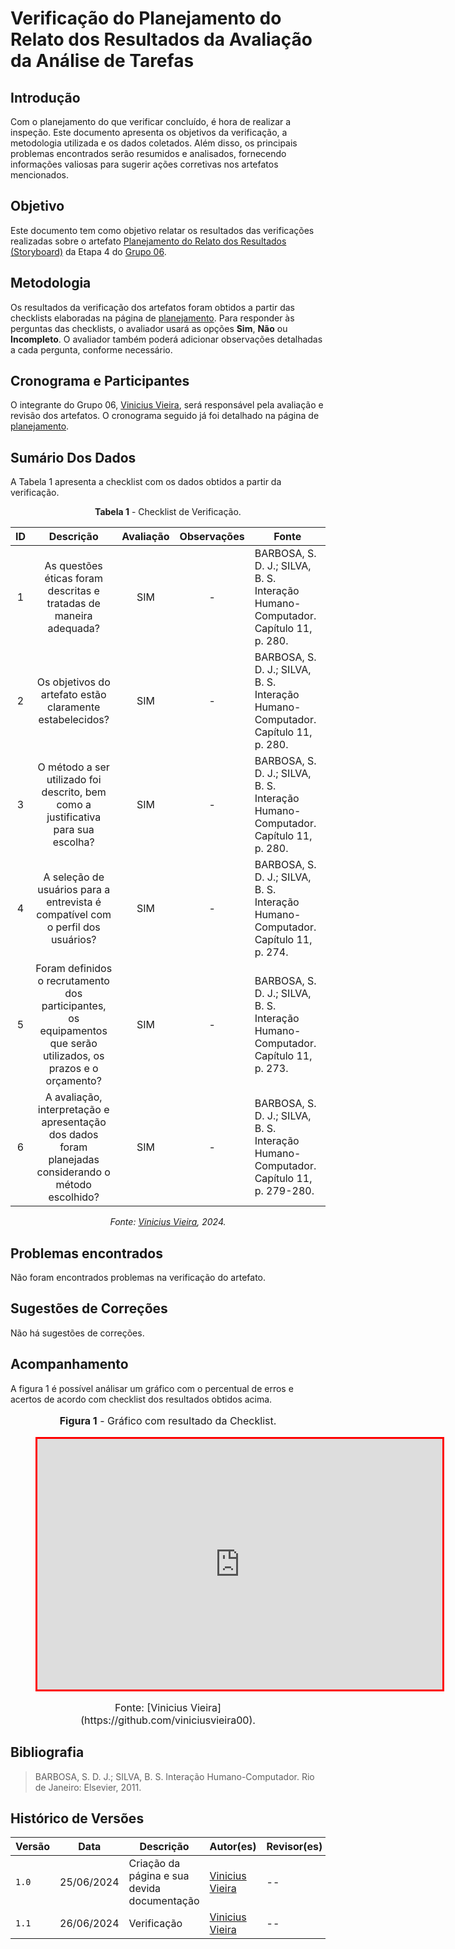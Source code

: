 # Verificação do Planejamento do Relato dos Resultados da Avaliação da Análise de Tarefas

## Introdução

Com o planejamento do que verificar concluído, é hora de realizar a inspeção. Este documento apresenta os objetivos da verificação, a metodologia utilizada e os dados coletados. Além disso, os principais problemas encontrados serão resumidos e analisados, fornecendo informações valiosas para sugerir ações corretivas nos artefatos mencionados.

## Objetivo

Este documento tem como objetivo relatar os resultados das verificações realizadas sobre o artefato [Planejamento do Relato dos Resultados (Storyboard)](https://interacao-humano-computador.github.io/2024.1-DETRANDF/design-avaliacao-desenvolvimento/nivel-1/storyboard-dad/planejamento-relato-resultado-sb/) da Etapa 4 do [Grupo 06](https://interacao-humano-computador.github.io/2024.1-DETRANDF/).

## Metodologia

Os resultados da verificação dos artefatos foram obtidos a partir das checklists elaboradas na página de [planejamento](./planejamento-verificacao-etapa-4). Para responder às perguntas das checklists, o avaliador usará as opções **Sim**, **Não** ou **Incompleto**. O avaliador também poderá adicionar observações detalhadas a cada pergunta, conforme necessário.

## Cronograma e Participantes

O integrante do Grupo 06, [Vinicius Vieira](https://github.com/viniciusvieira00), será responsável pela avaliação e revisão dos artefatos. O cronograma seguido já foi detalhado na página de [planejamento](./planejamento-verificacao-etapa-4).

## Sumário Dos Dados

A Tabela 1 apresenta a checklist com os dados obtidos a partir da verificação.

<center>

**Tabela 1** - Checklist de Verificação.

|  ID   |                                                    Descrição                                                     | Avaliação | Observações | Fonte                                                                                 |
| :---: | :--------------------------------------------------------------------------------------------------------------: | :-------: | :---------: | ------------------------------------------------------------------------------------- |
|   1   |                        As questões éticas foram descritas e tratadas de maneira adequada?                        |    SIM    |      -      | BARBOSA, S. D. J.; SILVA, B. S. Interação Humano-Computador. Capítulo 11, p. 280.     |
|   2   |                             Os objetivos do artefato estão claramente estabelecidos?                             |    SIM    |      -      | BARBOSA, S. D. J.; SILVA, B. S. Interação Humano-Computador. Capítulo 11, p. 280.     |
|   3   |                O método a ser utilizado foi descrito, bem como a justificativa para sua escolha?                 |    SIM    |      -      | BARBOSA, S. D. J.; SILVA, B. S. Interação Humano-Computador. Capítulo 11, p. 280.     |
|   4   |                 A seleção de usuários para a entrevista é compatível com o perfil dos usuários?                  |    SIM    |      -      | BARBOSA, S. D. J.; SILVA, B. S. Interação Humano-Computador. Capítulo 11, p. 274.     |
|   5   | Foram definidos o recrutamento dos participantes, os equipamentos que serão utilizados, os prazos e o orçamento? |    SIM    |      -      | BARBOSA, S. D. J.; SILVA, B. S. Interação Humano-Computador. Capítulo 11, p. 273.     |
|   6   |      A avaliação, interpretação e apresentação dos dados foram planejadas considerando o método escolhido?       |    SIM    |      -      | BARBOSA, S. D. J.; SILVA, B. S. Interação Humano-Computador. Capítulo 11, p. 279-280. |

_Fonte: [Vinicius Vieira](https://github.com/viniciusvieira00), 2024._

</center>

## Problemas encontrados

Não foram encontrados problemas na verificação do artefato.

## Sugestões de Correções

Não há sugestões de correções.

## Acompanhamento

A figura 1 é possível análisar um gráfico com o percentual de erros e acertos de acordo com checklist dos resultados obtidos acima.

<figure markdown>
<font size="3"><p style="text-align: center"><b>Figura 1</b> - Gráfico com resultado da Checklist.</p></font>
<iframe style="border:3px solid red" width="648" height="401" seamless frameborder="0" scrolling="no" src="https://docs.google.com/spreadsheets/d/e/2PACX-1vR9VoUT8bjBrSCNwu2cgBFb8HPhEsMxLxvIrF_C_MwW9FpNomR3oVgD56kJuTa4AZzVijRhh07mIalG/pubchart?oid=64786241&amp;format=interactive"></iframe><figcaption><font size="3"><p style="text-align: center">Fonte: [Vinicius Vieira](https://github.com/viniciusvieira00).</p></font></figcaption>
</figure>

## Bibliografia

> BARBOSA, S. D. J.; SILVA, B. S. Interação Humano-Computador. Rio de Janeiro: Elsevier, 2011.

## Histórico de Versões

| Versão | Data       | Descrição                                   | Autor(es)                                              | Revisor(es) |
| ------ | ---------- | ------------------------------------------- | ------------------------------------------------------ | ----------- |
| `1.0`  | 25/06/2024 | Criação da página e sua devida documentação | [Vinicius Vieira](https://github.com/viniciusvieira00) | --          |
| `1.1`  | 26/06/2024 | Verificação                                 | [Vinicius Vieira](https://github.com/viniciusvieira00) | --          |